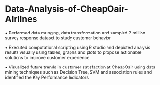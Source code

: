 # Data-Analysis-of-CheapOair-Airlines
• Performed data munging, data transformation and sampled 2 million survey response dataset to study customer behavior

• Executed computational scripting using R studio and depicted analysis results visually using tables, graphs and plots to
propose actionable solutions to improve customer experience

• Visualized future trends in customer satisfaction at CheapOair using data mining techniques such as Decision Tree, SVM and
association rules and identified the Key Performance Indicators
